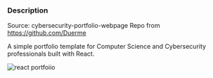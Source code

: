 ### Description

Source: cybersecurity-portfolio-webpage Repo from https://github.com/Duerme

A simple portfolio template for Computer Science and Cybersecurity professionals built with React. 

![react portfoiio](src/assets/images/page.gif)
